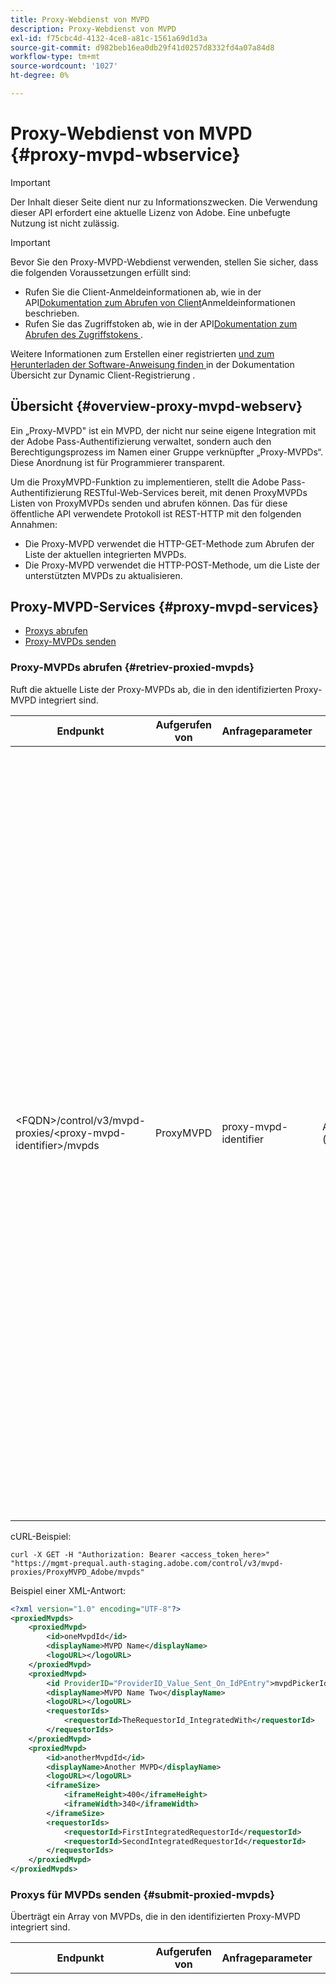 ```yaml
---
title: Proxy-Webdienst von MVPD
description: Proxy-Webdienst von MVPD
exl-id: f75cbc4d-4132-4ce8-a81c-1561a69d1d3a
source-git-commit: d982beb16ea0db29f41d0257d8332fd4a07a84d8
workflow-type: tm+mt
source-wordcount: '1027'
ht-degree: 0%

---
```



# Proxy-Webdienst von MVPD {#proxy-mvpd-wbservice}

>[!IMPORTANT]
>
> Der Inhalt dieser Seite dient nur zu Informationszwecken. Die Verwendung dieser API erfordert eine aktuelle Lizenz von Adobe. Eine unbefugte Nutzung ist nicht zulässig.

>[!IMPORTANT]
>
> Bevor Sie den Proxy-MVPD-Webdienst verwenden, stellen Sie sicher, dass die folgenden Voraussetzungen erfüllt sind:
>
> * Rufen Sie die Client-Anmeldeinformationen ab, wie in der API[Dokumentation zum Abrufen von Client](../integration-guide-programmers/rest-apis/rest-api-dcr/apis/dynamic-client-registration-apis-retrieve-client-credentials.md)Anmeldeinformationen beschrieben.
> * Rufen Sie das Zugriffstoken ab, wie in der API[Dokumentation zum Abrufen des Zugriffstokens ](../integration-guide-programmers/rest-apis/rest-api-dcr/apis/dynamic-client-registration-apis-retrieve-access-token.md).
>
> Weitere Informationen zum Erstellen einer registrierten [ und zum Herunterladen der Software-Anweisung finden ](../integration-guide-programmers/rest-apis/rest-api-dcr/dynamic-client-registration-overview.md) in der Dokumentation Übersicht zur Dynamic Client-Registrierung .

## Übersicht {#overview-proxy-mvpd-webserv}

Ein „Proxy-MVPD&quot; ist ein MVPD, der nicht nur seine eigene Integration mit der Adobe Pass-Authentifizierung verwaltet, sondern auch den Berechtigungsprozess im Namen einer Gruppe verknüpfter „Proxy-MVPDs“. Diese Anordnung ist für Programmierer transparent.

Um die ProxyMVPD-Funktion zu implementieren, stellt die Adobe Pass-Authentifizierung RESTful-Web-Services bereit, mit denen ProxyMVPDs Listen von ProxyMVPDs senden und abrufen können. Das für diese öffentliche API verwendete Protokoll ist REST-HTTP mit den folgenden Annahmen:

- Die Proxy-MVPD verwendet die HTTP-GET-Methode zum Abrufen der Liste der aktuellen integrierten MVPDs.
- Die Proxy-MVPD verwendet die HTTP-POST-Methode, um die Liste der unterstützten MVPDs zu aktualisieren.

## Proxy-MVPD-Services {#proxy-mvpd-services}

- [Proxys abrufen](#retriev-proxied-mvpds)
- [Proxy-MVPDs senden](#submit-proxied-mvpds)

### Proxy-MVPDs abrufen {#retriev-proxied-mvpds}

Ruft die aktuelle Liste der Proxy-MVPDs ab, die in den identifizierten Proxy-MVPD integriert sind.

| Endpunkt | Aufgerufen von | Anfrageparameter | Anfrage-Header | HTTP-Methode | HTTP-Antwort |
|--------------------------------------------------------------------------|-----------|-----------------------|---------------------------|-------------|-----------------------------------------------------------------------------------------------------------------------------------------------------------------------------------------------------------------------------------------------------------------------------------------------------------------------------------------------------------------------------------------------------------------------------------------------------------------------------------------------------------------------------------------------------------------------------------------------------------------------------------------------------------------------------------------------------------------------------------------------------------------------------------------------------------------------------------------------------------|
| &lt;FQDN>/control/v3/mvpd-proxies/&lt;proxy-mvpd-identifier>/mvpds | ProxyMVPD | proxy-mvpd-identifier | Autorisierung (obligatorisch) | GET | <ul><li> 200 (OK) - Die Anfrage wurde erfolgreich verarbeitet und die Antwort enthält eine Liste von ProxyMVPDs im XML-Format</li><li>401 (Nicht autorisiert) - Zeigt eine der folgenden Möglichkeiten an:<ul><li>Der Client MUSS ein neues Zugriffstoken anfordern</li><li>Die Anfrage stammt von einer IP-Adresse, die nicht in der Zulassungsliste vorhanden ist</li><li>Das Token ist ungültig</li></ul></li><li>403 (Verboten) - Gibt entweder an, dass der Vorgang für die angegebenen Parameter nicht unterstützt wird oder der Proxy-MVPD nicht als Proxy festgelegt ist oder fehlt</li><li>405 (Methode nicht zulässig) - Es wurde eine andere HTTP-Methode als GET oder POST verwendet. Entweder wird die HTTP-Methode im Allgemeinen nicht unterstützt oder wird für diesen spezifischen Endpunkt nicht unterstützt.</li><li>500 (Interner Server-Fehler) - Server-seitig wurde während des Anfragevorgangs ein Fehler ausgelöst.</li></ul> |

cURL-Beispiel:

`curl -X GET -H "Authorization: Bearer <access_token_here>" "https://mgmt-prequal.auth-staging.adobe.com/control/v3/mvpd-proxies/ProxyMVPD_Adobe/mvpds"`


Beispiel einer XML-Antwort:

```xml
<?xml version="1.0" encoding="UTF-8"?>
<proxiedMvpds>
    <proxiedMvpd>
        <id>oneMvpdId</id>
        <displayName>MVPD Name</displayName>
        <logoURL></logoURL>
    </proxiedMvpd>
    <proxiedMvpd>
        <id ProviderID="ProviderID_Value_Sent_On_IdPEntry">mvpdPickerId</id>
        <displayName>MVPD Name Two</displayName>
        <logoURL></logoURL>
        <requestorIds>
            <requestorId>TheRequestorId_IntegratedWith</requestorId>
        </requestorIds>
    </proxiedMvpd>
    <proxiedMvpd>
        <id>anotherMvpdId</id>
        <displayName>Another MVPD</displayName>
        <logoURL></logoURL>
        <iframeSize>
            <iframeHeight>400</iframeHeight>
            <iframeWidth>340</iframeWidth>
        </iframeSize>
        <requestorIds>
            <requestorId>FirstIntegratedRequestorId</requestorId>
            <requestorId>SecondIntegratedRequestorId</requestorId>
        </requestorIds>
    </proxiedMvpd>
</proxiedMvpds>
```

### Proxys für MVPDs senden {#submit-proxied-mvpds}

Überträgt ein Array von MVPDs, die in den identifizierten Proxy-MVPD integriert sind.

| Endpunkt | Aufgerufen von | Anfrageparameter | Anfrage-Header | HTTP-Methode | HTTP-Antwort |
|:------------------------------------------------------------------------:|:---------:|-----------------------|:---------------------------------------------------:|:-----------:|:---------------------------------------------------------------------------------------------------------------------------------------------------------------------------------------------------------------------------------------------------------------------------------------------------------------------------------------------------------------------------------------------------------------------------------------------------------------------------------------------------------------------------------------------------------------------------------------------------------------------------------------------------------------------------------------------------------------------------------------------------------------------------------------------------------------------------------------------------------------------------------------------------------------------------------------------------------------------------------------------------------------------------------------------------------------------------------------------------------------:|
| &lt;FQDN>/control/v3/mvpd-proxies/&lt;proxy-mvpd-identifier>/mvpds | ProxyMVPD | proxy-mvpd-identifier | Authorization (mandatory) proxy-mvpds (mandatory) | POST | <ul><li>201 (Erstellt) - Die Push-Benachrichtigung wurde erfolgreich verarbeitet</li><li>400 (fehlerhafte Anfrage) - Der Server weiß nicht, wie die Anfrage verarbeitet werden soll:<ul><li>Eingehende XML-Daten entsprechen nicht dem in dieser Spezifikation veröffentlichten Schema</li><li>Die MVPDs der Proxys haben keine eindeutigen IDs</li><li>Die gepushten RequestorIds existieren nicht. Anderer Servlet-Container-Grund für den 400-Antwort-Code</li></ul><li>401 (Nicht autorisiert) - Zeigt eine der folgenden Möglichkeiten an:<ul><li>Der Client MUSS ein neues Zugriffstoken anfordern</li><li>Die Anfrage stammt von einer IP-Adresse, die nicht in der Zulassungsliste vorhanden ist</li><li>Das Token ist ungültig</li></ul></li><li>403 (Verboten) - Gibt entweder an, dass der Vorgang für die angegebenen Parameter nicht unterstützt wird oder der Proxy-MVPD nicht als Proxy festgelegt ist oder fehlt</li><li>405 (Methode nicht zulässig) - Es wurde eine andere HTTP-Methode als GET oder POST verwendet. Entweder wird die HTTP-Methode im Allgemeinen nicht unterstützt oder wird für diesen spezifischen Endpunkt nicht unterstützt.</li><li>500 (Interner Server-Fehler) - Server-seitig wurde während des Anfragevorgangs ein Fehler ausgelöst.</li></ul> |

cURL-Beispiel:

`curl -X POST -H "Authorization: Bearer <access_token_here>" "https://mgmt-prequal.auth.adobe.com/control/v3/mvpd-proxies/ProxyMVPD_Adobe/mvpds" -d "proxied-mvpds=%3CproxiedMvpds%3E%3CproxiedMvpd%3E%3CdisplayName%3EFirst%20MVPD%20Name%3C%2FdisplayName%3E%3Cid%3EfirstMVPDId%3C%2Fid%3E%3ClogoURL%3E%3C%2FlogoURL%3E%3C%2FproxiedMvpd%3E%3CproxiedMvpd%3E%3Cid%20ProviderID%3D%22ProviderID_Value_Sent_On_IdPEntry%22%3EmvpdPickerId%3C%2Fid%3E%3CdisplayName%3EMVPD%20Name%20Two%3C%2FdisplayName%3E%3ClogoURL%3E%3C%2FlogoURL%3E%3CrequestorIds%3E%3CrequestorId%3ETHE_REQUESTOR_ID%3C%2FrequestorId%3E%3C%2FrequestorIds%3E%3C%2FproxiedMvpd%3E%3C%2FproxiedMvpds%3E"`



XML-Beispiel:

```xml
<?xml version="1.0" encoding="UTF-8"?>
<proxiedMvpds>
    <proxiedMvpd>
        <id>oneMvpdId</id>
        <displayName>MVPD Name</displayName>
        <logoURL></logoURL>
    </proxiedMvpd>
    <proxiedMvpd>
        <id ProviderID="ProviderID_Value_Sent_On_IdPEntry">mvpdPickerId</id>
        <displayName>MVPD Name Two</displayName>
        <logoURL></logoURL>
        <requestorIds>
            <requestorId>TheRequestorId_IntegratedWith</requestorId>
        </requestorIds>
    </proxiedMvpd>
    <proxiedMvpd>
        <id>anotherMvpdId</id>
        <displayName>Another MVPD</displayName>
        <logoURL></logoURL>
        <iframeSize>
            <iframeHeight>400</iframeHeight>
            <iframeWidth>340</iframeWidth>
        </iframeSize>
        <requestorIds>
            <requestorId>FirstIntegratedRequestorId</requestorId>
            <requestorId>SecondIntegratedRequestorId</requestorId>
        </requestorIds>
    </proxiedMvpd>
</proxiedMvpds>
```


### Veröffentlichungshäufigkeit {#posting-frequency}

Die Adobe Pass-Authentifizierung empfiehlt, dass ProxyMVPDs ihre Liste von ProxyMVPDs nur bei einer Änderung gegenüber dem vorherigen Push pushen.

### Proxy-MVPDs löschen {#delete-proxied-freqency}

Wenn der ProxyMVPD einen XML-Eintrag mit einer leeren ProxyMVPD-Liste überträgt, wird diese leere Liste wie jede andere Liste in unserem System gespeichert und die vorherige Liste wird somit effektiv gelöscht.



## XSD Format {#xsd-format}

Adobe hat das folgende akzeptierte Format für das Posten/Abrufen von Proxy-MVPDs von/zu unserem öffentlichen Web-Service definiert:

```xml
<?xml version="1.0" encoding="UTF-8"?>
<xs:schema xmlns:xs="http://www.w3.org/2001/XMLSchema"
           xmlns:pxm="http://tve.adobe.com/data/proxiedmvpd"
           targetNamespace="http://tve.adobe.com/data/proxiedmvpd"
           elementFormDefault="qualified"
           version="1.0">
    <xs:complexType name="iframeSize">
        <xs:all>
            <xs:element name="iframeHeight" type="xs:int" minOccurs="1" maxOccurs="1" nillable="false"/>
            <xs:element name="iframeWidth" type="xs:int" minOccurs="1" maxOccurs="1" nillable="false"/>
        </xs:all>
    </xs:complexType>
    <xs:complexType name="requestorIds">
        <xs:annotation>
            <xs:documentation>List of requestors/programmers integrated with the proxied MVPD</xs:documentation>
        </xs:annotation>
        <xs:sequence>
            <xs:element name="requestorId" type="xs:string" minOccurs="1" maxOccurs="unbounded" nillable="false">
                <xs:annotation>
                    <xs:documentation>The requestor/programmer identifier recognized by Adobe</xs:documentation>
                </xs:annotation>
            </xs:element>
        </xs:sequence>
    </xs:complexType>
    <xs:complexType name="proxiedMvpd">
        <xs:all>
            <xs:element name="id" minOccurs="1" maxOccurs="1" nillable="false">
                <xs:annotation>
                    <xs:documentation>The id must conform to the regular expression: ([a-zA-Z0-9]+((\-)|[_])*)</xs:documentation>
                </xs:annotation>
                <xs:complexType>
                    <xs:simpleContent>
                        <xs:extension base="xs:string">
                            <xs:attribute name="ProviderID">
                                <xs:simpleType>
                                    <xs:restriction base="xs:string">
                                        <xs:minLength value="1"/>
                                        <xs:maxLength value="128"/>
                                    </xs:restriction>
                                </xs:simpleType>
                            </xs:attribute>
                        </xs:extension>
                    </xs:simpleContent>
                </xs:complexType>
            </xs:element>
            <xs:element name="displayName" type="xs:string" minOccurs="1" maxOccurs="1" nillable="false"/>
            <xs:element name="logoURL" type="xs:anyURI" minOccurs="1" maxOccurs="1" nillable="false"/>
            <xs:element name="iframeSize" type="pxm:iframeSize" minOccurs="0" maxOccurs="1"/>
            <xs:element name="requestorIds" type="pxm:requestorIds" minOccurs="0" maxOccurs="1"/>
        </xs:all>
    </xs:complexType>
    <xs:element name="proxiedMvpds">
        <xs:annotation>
            <xs:documentation>List of Proxied MVPD</xs:documentation>
        </xs:annotation>
        <xs:complexType>
            <xs:sequence>
                <xs:element name="proxiedMvpd" type="pxm:proxiedMvpd" minOccurs="0" maxOccurs="unbounded"/>
            </xs:sequence>
        </xs:complexType>
    </xs:element>
</xs:schema>
```

**Anmerkungen zu Elementen:**

-   `id` (obligatorisch) - Die MVPD-ID des Proxys muss eine Zeichenfolge sein, die für den Namen der MVPD relevant ist, wobei eines der folgenden Zeichen verwendet wird (da sie für Programmierer zu Tracking-Zwecken verfügbar gemacht wird):
-   Alle alphanumerischen Zeichen, Unterstriche („_„) und Bindestriche (“-„).
-   Die ID muss dem folgenden regulären Ausdruck entsprechen:
`(a-zA-Z0-9((-)|_)*)`

    Daher muss sie mindestens ein Zeichen aufweisen, mit einem Buchstaben beginnen und mit einem Buchstaben, einer Ziffer, einem Bindestrich oder einem Unterstrich fortfahren.

-   `iframeSize` (optional) - Das iframeSize-Element ist optional und definiert die Größe des iFrames, wenn sich die MVPD-Authentifizierungsseite in einem iFrame befinden soll. Wenn andernfalls das iframeSize-Element nicht vorhanden ist, erfolgt die Authentifizierung auf einer vollständigen Browser-Umleitungsseite.
-   `requestorIds` (optional) - Die Werte für die RequestorIds werden per Adobe bereitgestellt. Eine Anforderung besteht darin, dass ein Proxy-MVPD mit mindestens einer RequestorId integriert werden muss. Wenn das Tag „RequestorIds“ nicht auf dem MVPD-Proxyelement vorhanden ist, wird dieser MVPD mit allen verfügbaren Anforderern integriert, die unter dem Proxy-MVPD integriert sind.
-   `ProviderID` (optional) - Wenn das ProviderID-Attribut im id-Element vorhanden ist, wird der Wert von ProviderID bei der SAML-Authentifizierungsanfrage an die Proxy-MVPD als Proxy-MVPD-/SubMVPD-ID gesendet (anstelle des ID-Werts). In diesem Fall wird der Wert der ID nur in der MVPD-Auswahl verwendet, die auf der Programmiererseite angezeigt wird, und intern von der Adobe Pass-Authentifizierung. Das ProviderID-Attribut muss zwischen 1 und 128 Zeichen lang sein.

## Sicherheit {#security}

Damit ein Antrag als gültig betrachtet werden kann, muss er die folgenden Regeln einhalten:

- Der Anfrage-Header muss das Sicherheits-OAuth2-Zugriffstoken enthalten, das abgerufen wurde, wie in der API-Dokumentation [Zugriffstoken abrufen](../integration-guide-programmers/rest-apis/rest-api-dcr/apis/dynamic-client-registration-apis-retrieve-access-token.md) beschrieben.
- Die Anfrage muss von einer bestimmten IP-Adresse stammen, die zulässig ist.
- Die Anfrage muss über das SSL-Protokoll gesendet werden.

Alle im Anfrage-Header vorhandenen Parameter, die oben nicht aufgeführt sind, werden ignoriert.

cURL-Beispiel:

`curl -X GET -H "Authorization: Bearer <access_token_here>" "https://mgmt-prequal.auth-staging.adobe.com/control/v3/mvpd-proxies/<proxy-mvpd-identifier>/mvpds"`

## Proxy-Endpunkte für den MVPD-Webservice für die Adobe Pass-Authentifizierungsumgebungen {#proxy-mvpd-wevserv-endpoints}

- **Produktions-URL:** https://mgmt.auth.adobe.com/control/v3/mvpd-proxies/&lt;proxy-mvpd-identifier>/mvpds
- **Staging-URL:** https://mgmt.auth-staging.adobe.com/control/v3/mvpd-proxies/&lt;proxy-mvpd-identifier>/mvpds
- **PreQual-Production URL:** https://mgmt-prequal.auth.adobe.com/control/v3/mvpd-proxies/&lt;proxy-mvpd-identifier>/mvpds
- **PreQual-Staging URL:** https://mgmt-prequal.auth-staging.adobe.com/control/v3/mvpd-proxies/&lt;proxy-mvpd-identifier>/mvpds

<!--
>[!RELATEDINFORMATION]
>* [Proxy MVPD SAML integration](/help/authentication/proxy-mvpd-saml-int.md)
>* [User metadata exchange](/help/authentication/mvpd-user-metadata-exchng.md)
>* [Technical paper](/help/authentication/technical-paper.md)
>* [Adobe Pass Authentication glossary](/help/authentication/glossary.md)
-->
